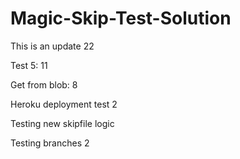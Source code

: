 # Magic-Skip-Test-Solution


This is an update 22

Test 5:  11

Get from blob: 8

Heroku deployment test 2

Testing new skipfile logic

Testing branches 2
